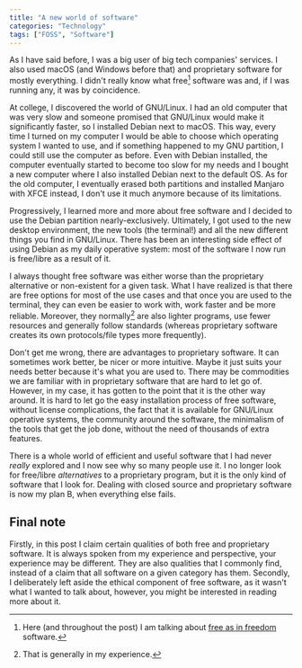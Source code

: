 ```yaml
---
title: "A new world of software"
categories: "Technology"
tags: ["FOSS", "Software"]
---
```

As I have said before, I was a big user of big tech companies' services. I also used macOS (and Windows before that) and proprietary software for mostly everything. I didn't really know what free[^fsw] software was and, if I was running any, it was by coincidence.

[^fsw]: Here (and throughout the post) I am talking about [free as in freedom](https://www.gnu.org/philosophy/free-sw.html) software.

At college, I discovered the world of GNU/Linux. I had an old computer that was very slow and someone promised that GNU/Linux would make it significantly faster, so I installed Debian next to macOS. This way, every time I turned on my computer I would be able to choose which operating system I wanted to use, and if something happened to my GNU partition, I could still use the computer as before. Even with Debian installed, the computer eventually started to become too slow for my needs and I bought a new computer where I also installed Debian next to the default OS. As for the old computer, I eventually erased both partitions and installed Manjaro with XFCE instead, I don't use it much anymore because of its limitations.

Progressively, I learned more and more about free software and I decided to use the Debian partition nearly-exclusively. Ultimately, I got used to the new desktop environment, the new tools (the terminal!) and all the new different things you find in GNU/Linux. There has been an interesting side effect of using Debian as my daily operative system: most of the software I now run is free/libre as a result of it.

I always thought free software was either worse than the proprietary alternative or non-existent for a given task. What I have realized is that there are free options for most of the use cases and that once you are used to the terminal, they can even be easier to work with, work faster and be more reliable. Moreover, they normally[^ime] are also lighter programs, use fewer resources and generally follow standards (whereas proprietary software creates its own protocols/file types more frequently).

[^ime]: That is generally in my experience.

Don't get me wrong, there are advantages to proprietary software. It can sometimes work better, be nicer or more intuitive. Maybe it just suits your needs better because it's what you are used to. There may be commodities we are familiar with in proprietary software that are hard to let go of. However, in my case, it has gotten to the point that it is the other way around. It is hard to let go the easy installation process of free software, without license complications, the fact that it is available for GNU/Linux operative systems, the community around the software, the minimalism of the tools that get the job done, without the need of thousands of extra features.

There is a whole world of efficient and useful software that I had never *really* explored and I now see why so many people use it. I no longer look for free/libre *alternatives* to a proprietary program, but it is the only kind of software that I look for. Dealing with closed source and proprietary software is now my plan B, when everything else fails.

## Final note

Firstly, in this post I claim certain qualities of both free and proprietary software. It is always spoken from my experience and perspective, your experience may be different. They are also qualities that I commonly find, instead of a claim that all software on a given category has them. Secondly, I deliberately left aside the ethical component of free software, as it wasn't what I wanted to talk about, however, you might be interested in reading more about it.
